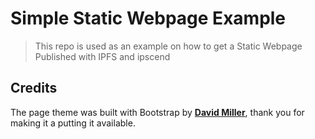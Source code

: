 Simple Static Webpage Example
=============================

> This repo is used as an example on how to get a Static Webpage Published with IPFS and ipscend

## Credits

The page theme was built with Bootstrap by [**David Miller**](https://github.com/davidtmiller), thank you for making it a putting it available.
